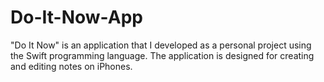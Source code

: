 # Do-It-Now-App
"Do It Now" is an application that I developed as a personal project using the Swift programming language. The application is designed for creating and editing notes on iPhones.
